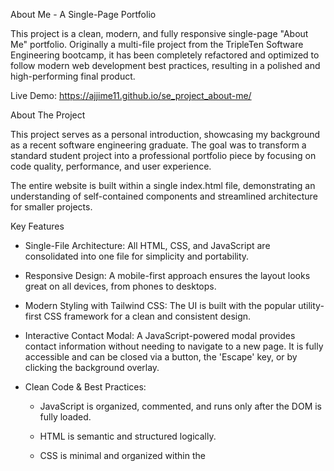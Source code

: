 About Me - A Single-Page Portfolio

This project is a clean, modern, and fully responsive single-page "About Me" portfolio. Originally a multi-file project from the TripleTen Software Engineering bootcamp, it has been completely refactored and optimized to follow modern web development best practices, resulting in a polished and high-performing final product.

Live Demo: https://ajjime11.github.io/se_project_about-me/

About The Project

This project serves as a personal introduction, showcasing my background as a recent software engineering graduate. The goal was to transform a standard student project into a professional portfolio piece by focusing on code quality, performance, and user experience.

The entire website is built within a single index.html file, demonstrating an understanding of self-contained components and streamlined architecture for smaller projects.

Key Features

- Single-File Architecture: All HTML, CSS, and JavaScript are consolidated into one file for simplicity and portability.

- Responsive Design: A mobile-first approach ensures the layout looks great on all devices, from phones to desktops.

- Modern Styling with Tailwind CSS: The UI is built with the popular utility-first CSS framework for a clean and consistent design.

- Interactive Contact Modal: A JavaScript-powered modal provides contact information without needing to navigate to a new page. It is fully accessible and can be closed via a button, the 'Escape' key, or by clicking the background overlay.

- Clean Code & Best Practices:

  - JavaScript is organized, commented, and runs only after the DOM is fully loaded.

  - HTML is semantic and structured logically.

  - CSS is minimal and organized within the <style> tag.

- Performance Optimizations:

  - Lazy Loading: Hobby images use loading="lazy" to defer loading until they are about to be scrolled into view, improving initial page speed.

  - Image Dimensions: width and height attributes are specified on images to prevent content layout shift (CLS) during page load.

- Accessibility & SEO:

Buttons and interactive elements include ARIA labels for screen reader compatibility.

A smooth-scrolling interface enhances user experience.

Open Graph and Twitter Card meta tags are included for rich social media sharing previews.

Built With

This project was built using foundational web technologies:

How to Run Locally

To run this project on your local machine:

1. Clone the repository:

git clone [https://github.com/ajjime11/se_project_about-me.git](https://github.com/ajjime11/se_project_about-me.git)


2. Navigate to the project directory:

cd se_project_about-me


3. If you are using Visual Studio Code, install the Live Server extension.

4. Right-click the index.html file and select "Open with Live Server". This will open the project in your default web browser.

Contact

Alejandro Jimenez - LinkedIn - https://www.linkedin.com/in/alejandro-jimenez-obregon/

Project Link: https://github.com/ajjime11/se_project_about-me
